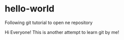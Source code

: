 # hello-world
Following git tutorial to open ne repository

Hi Everyone! This is another attempt to learn git by me!
